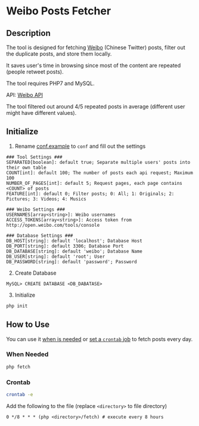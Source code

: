 # Weibo Posts Fetcher

## Description

The tool is designed for fetching [Weibo](https://weibo.com) (Chinese Twitter) posts, 
filter out the duplicate posts, 
and store them locally.
 
It saves user's time in browsing since most of the content are repeated (people retweet posts).

The tool requires PHP7 and MySQL.

API: [Weibo API](http://open.weibo.com/wiki/API)

The tool filtered out around 4/5 repeated posts in average (different user might have different values).

## Initialize

1. Rename [conf.example](conf.example) to `conf` and fill out the settings

```
### Tool Settings ###
SEPARATED[boolean]: default true; Separate multiple users' posts into their own table
COUNT[int]: default 100; The number of posts each api request; Maximum 100
NUMBER_OF_PAGES[int]: default 5; Request pages, each page contains <COUNT> of posts
FEATURE[int]: default 0; Filter posts; 0: All; 1: Originals; 2: Pictures; 3: Videos; 4: Musics
```

```
### Weibo Settings ###
USERNAMES[array<string>]: Weibo usernames
ACCESS_TOKENS[array<string>]: Access token from http://open.weibo.com/tools/console
```

```
### Database Settings ###
DB_HOST[string]: default 'localhost'; Database Host
DB_PORT[string]: default 3306; Database Port
DB_DATABASE[string]: default 'weibo'; Database Name
DB_USER[string]: default 'root'; User
DB_PASSWORD[string]: default 'password'; Password
```

2. Create Database

```
MySQL> CREATE DATABASE <DB_DABATASE>
```

3. Initialize

```bash
php init
```

## How to Use

You can use it [when is needed](#when-needed) or [set a `crontab` job](#crontab) to fetch posts every day.

### When Needed

```bash
php fetch
```

### Crontab

```bash
crontab -e
```

Add the following to the file (replace `<directory>` to file directory)

```
0 */8 * * * (php <directory>/fetch) # execute every 8 hours
```
